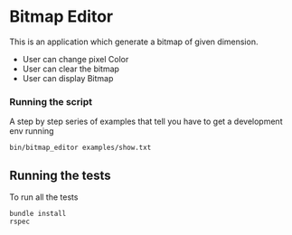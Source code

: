 # Bitmap Editor

This is an application which generate a bitmap of given dimension.
- User can change pixel Color
- User can clear the bitmap
- User can display Bitmap

### Running the script
A step by step series of examples that tell you have to get a development env running
   
```
bin/bitmap_editor examples/show.txt
```
 
## Running the tests
  
To run all the tests
  
```
bundle install
rspec
```